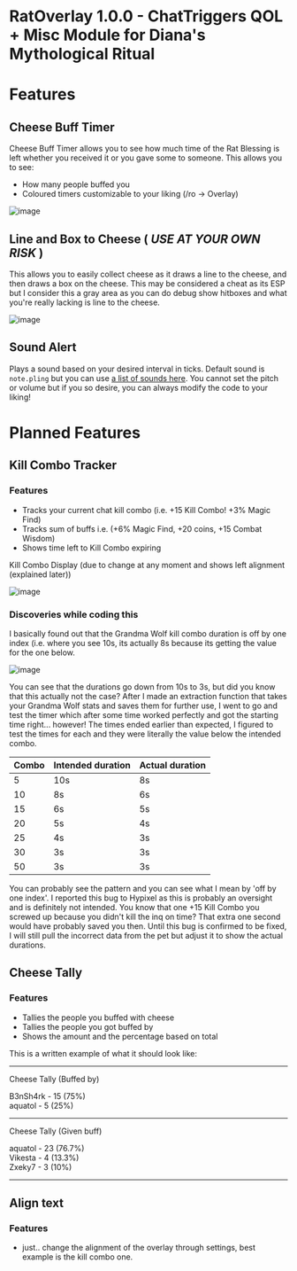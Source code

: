 # RatOverlay 1.0.0 - ChatTriggers QOL + Misc Module for Diana's Mythological Ritual

# Features
## Cheese Buff Timer
Cheese Buff Timer allows you to see how much time of the Rat Blessing is left whether you received it or you gave some to someone.
This allows you to see:
 - How many people buffed you
 - Coloured timers customizable to your liking (/ro -> Overlay)

![image](https://github.com/user-attachments/assets/22027931-3139-4ad0-a97c-b340a1168d75)

## Line and Box to Cheese ( ***USE AT YOUR OWN RISK*** ) 
This allows you to easily collect cheese as it draws a line to the cheese, and then draws a box on the cheese.
This may be considered a cheat as its ESP but I consider this a gray area as you can do debug show hitboxes and what you're really lacking is line to the cheese.

![image](https://github.com/user-attachments/assets/06a8d306-1ea8-42a9-8a3d-cfb0d7ce7599)

## Sound Alert
Plays a sound based on your desired interval in ticks. Default sound is `note.pling` but you can use [a list of sounds here](https://www.minecraftforum.net/forums/mapping-and-modding-java-edition/mapping-and-modding-tutorials/2213619-1-8-all-playsound-sound-arguments).
You cannot set the pitch or volume but if you so desire, you can always modify the code to your liking!



# Planned Features

## Kill Combo Tracker
### Features
  - Tracks your current chat kill combo (i.e. +15 Kill Combo! +3% Magic Find)
  - Tracks sum of buffs i.e. (+6% Magic Find, +20 coins, +15 Combat Wisdom)
  - Shows time left to Kill Combo expiring

Kill Combo Display (due to change at any moment and shows left alignment (explained later))

![image](https://github.com/user-attachments/assets/e0e51677-e08c-4859-9dac-146241079214)
 
### Discoveries while coding this
I basically found out that the Grandma Wolf kill combo duration is off by one index (i.e. where you see 10s, its actually 8s because its getting the value for the one below.

![image](https://github.com/user-attachments/assets/948344a9-6942-4cb1-81cf-9a80075ed073)

You can see that the durations go down from 10s to 3s, but did you know that this actually not the case?
After I made an extraction function that takes your Grandma Wolf stats and saves them for further use, I went to go and test the timer which after some time worked perfectly and got the starting time right... however! The times ended earlier than expected, I figured to test the times for each and they were literally the value below the intended combo.

| Combo | Intended duration | Actual duration |
| ----- | ----------------- | --------------- |
| 5 | 10s | 8s |
| 10 | 8s | 6s |
| 15 | 6s | 5s |
| 20 | 5s | 4s |
| 25 | 4s | 3s |
| 30 | 3s | 3s |
| 50 | 3s | 3s |

You can probably see the pattern and you can see what I mean by 'off by one index'. I reported this bug to Hypixel as this is probably an oversight and is definitely not intended. You know that one +15 Kill Combo you screwed up because you didn't kill the inq on time? That extra one second would have probably saved you then. Until this bug is confirmed to be fixed, I will still pull the incorrect data from the pet but adjust it to show the actual durations.

## Cheese Tally
### Features
  - Tallies the people you buffed with cheese
  - Tallies the people you got buffed by
  - Shows the amount and the percentage based on total

This is a written example of what it should look like:

---------------------------------------
Cheese Tally (Buffed by)

B3nSh4rk - 15 (75%)  
aquatol - 5 (25%)  

---------------------------------------
Cheese Tally (Given buff)

aquatol - 23 (76.7%)  
Vikesta - 4 (13.3%)  
Zxeky7 - 3 (10%)  

----------------------------------------

## Align text
### Features
  - just.. change the alignment of the overlay through settings, best example is the kill combo one.
